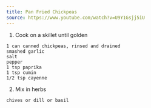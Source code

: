 ```yaml
---
title: Pan Fried Chickpeas
source: https://www.youtube.com/watch?v=U9Y1Gsjj5iU
---
```


1) Cook on a skillet until golden

```
1 can canned chickpeas, rinsed and drained
smashed garlic
salt
pepper
1 tsp paprika
1 tsp cumin
1/2 tsp cayenne
```

2) Mix in herbs

```
chives or dill or basil
```




